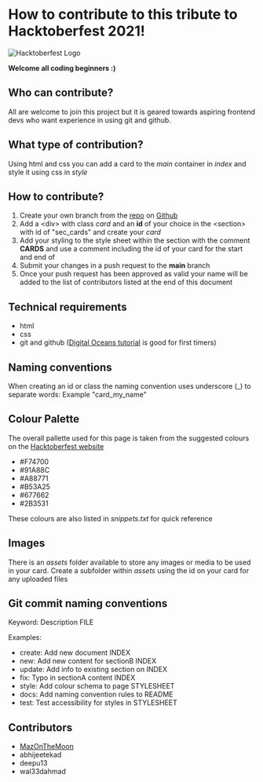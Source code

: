 # How to contribute to this tribute to Hacktoberfest 2021!

![Hacktoberfest Logo](https://hacktoberfest.digitalocean.com/_nuxt/img/logo-hf-icon.6b4a329.svg)

__Welcome all coding beginners :)__

## Who can contribute?

All are welcome to join this project but it is geared towards aspiring frontend devs who want experience in using git and github.

## What type of contribution?

Using html and css you can add a card to the *main* container in *index* and style it using css in *style*

## How to contribute?

1. Create your own branch from the [repo](https://github.com/MazontheMoon/myhacktoberfest2021tribute.git) on [Github](https://github.com/)
2. Add a &lt;div&gt; with class *card* and an __id__ of your choice in the &lt;section&gt; with id of "sec_cards" and create your *card*
3. Add your styling to the style sheet within the section with the comment __CARDS__ and use a comment including the id of your card for the start and end of 
4. Submit your changes in a push request to the **main** branch
5. Once your push request has been approved as valid your name will be added to the list of contributors listed at the end of this document

 ## Technical requirements

* html
* css
* git and github ([Digital Oceans tutorial](https://hacktoberfest.digitalocean.com/resources) is good for first timers)

## Naming conventions

When creating an id or class the naming convention uses underscore (_) to separate words:
Example "card_my_name"

## Colour Palette
The overall pallette used for this page is taken from the suggested colours on the [Hacktoberfest website](https://hacktoberfest.digitalocean.com/brandguidelines)

* #F74700 
* #91A88C 
* #A88771
* #B53A25 
* #677662 
* #2B3531 

These colours are also listed in *snippets.txt* for quick reference

## Images

There is an *assets* folder available to store any images or media to be used in your card. Create a subfolder within *assets* using the id on your card for any uploaded files

## Git commit naming conventions

Keyword: Description FILE

Examples:

* create: Add new document INDEX
* new: Add new content for sectionB INDEX
* update: Add info to existing section on INDEX
* fix: Typo in sectionA content INDEX
* style: Add colour schema to page STYLESHEET
* docs: Add naming convention rules to README
* test: Test accessibility for styles in STYLESHEET

## Contributors
* [MazOnTheMoon](https://github.com/MazontheMoon)
* abhijeetekad
* deepu13
* wal33dahmad
